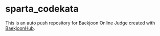 # sparta_codekata
This is an auto push repository for Baekjoon Online Judge created with [BaekjoonHub](https://github.com/BaekjoonHub/BaekjoonHub).
